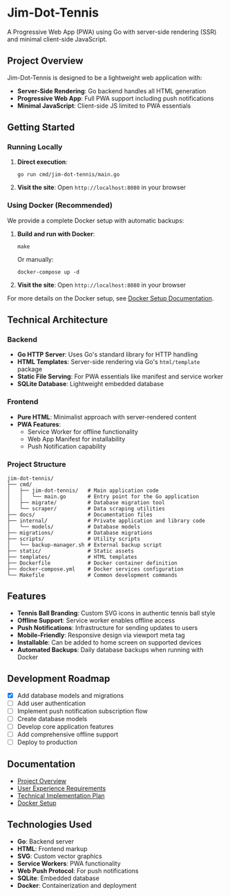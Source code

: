 # Jim-Dot-Tennis

A Progressive Web App (PWA) using Go with server-side rendering (SSR) and minimal client-side JavaScript.

## Project Overview

Jim-Dot-Tennis is designed to be a lightweight web application with:

- **Server-Side Rendering**: Go backend handles all HTML generation
- **Progressive Web App**: Full PWA support including push notifications
- **Minimal JavaScript**: Client-side JS limited to PWA essentials

## Getting Started

### Running Locally

1. **Direct execution**:
   ```
   go run cmd/jim-dot-tennis/main.go
   ```

2. **Visit the site**:
   Open `http://localhost:8080` in your browser

### Using Docker (Recommended)

We provide a complete Docker setup with automatic backups:

1. **Build and run with Docker**:
   ```
   make
   ```
   
   Or manually:
   ```
   docker-compose up -d
   ```

2. **Visit the site**:
   Open `http://localhost:8080` in your browser

For more details on the Docker setup, see [Docker Setup Documentation](docs/docker_setup.md).

## Technical Architecture

### Backend

- **Go HTTP Server**: Uses Go's standard library for HTTP handling
- **HTML Templates**: Server-side rendering via Go's `html/template` package
- **Static File Serving**: For PWA essentials like manifest and service worker
- **SQLite Database**: Lightweight embedded database

### Frontend

- **Pure HTML**: Minimalist approach with server-rendered content
- **PWA Features**: 
  - Service Worker for offline functionality
  - Web App Manifest for installability
  - Push Notification capability

### Project Structure

```
jim-dot-tennis/
├── cmd/
│   ├── jim-dot-tennis/   # Main application code
│   │   └── main.go       # Entry point for the Go application
│   ├── migrate/          # Database migration tool
│   └── scraper/          # Data scraping utilities
├── docs/                 # Documentation files
├── internal/             # Private application and library code
│   └── models/           # Database models
├── migrations/           # Database migrations
├── scripts/              # Utility scripts
│   └── backup-manager.sh # External backup script
├── static/               # Static assets
├── templates/            # HTML templates
├── Dockerfile            # Docker container definition
├── docker-compose.yml    # Docker services configuration
└── Makefile              # Common development commands
```

## Features

- **Tennis Ball Branding**: Custom SVG icons in authentic tennis ball style
- **Offline Support**: Service worker enables offline access
- **Push Notifications**: Infrastructure for sending updates to users
- **Mobile-Friendly**: Responsive design via viewport meta tag
- **Installable**: Can be added to home screen on supported devices
- **Automated Backups**: Daily database backups when running with Docker

## Development Roadmap

- [x] Add database models and migrations
- [ ] Add user authentication
- [ ] Implement push notification subscription flow
- [ ] Create database models
- [ ] Develop core application features
- [ ] Add comprehensive offline support
- [ ] Deploy to production

## Documentation

- [Project Overview](docs/project_overview.md)
- [User Experience Requirements](docs/user_experience_requirements.md)
- [Technical Implementation Plan](docs/technical_implementation_plan.md)
- [Docker Setup](docs/docker_setup.md)

## Technologies Used

- **Go**: Backend server
- **HTML**: Frontend markup
- **SVG**: Custom vector graphics
- **Service Workers**: PWA functionality
- **Web Push Protocol**: For push notifications
- **SQLite**: Embedded database
- **Docker**: Containerization and deployment 